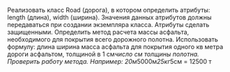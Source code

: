 Реализовать класс Road (дорога), в котором определить атрибуты: length (длина), width (ширина).
Значения данных атрибутов должны передаваться при создании экземпляра класса.
Атрибуты сделать защищенными. Определить метод расчета массы асфальта,
необходимого для покрытия всего дорожного полотна. Использовать формулу: 
длина ширина масса асфальта для покрытия одного кв метра дороги асфальтом,
толщиной в 1 см*число см толщины полотна. Проверить работу метода.
Например: 20м*5000м*25кг*5см = 12500 т